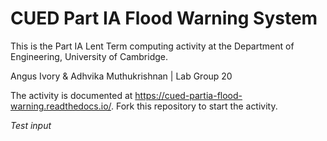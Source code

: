 # CUED Part IA Flood Warning System

This is the Part IA Lent Term computing activity at the Department of
Engineering, University of Cambridge.

Angus Ivory & Adhvika Muthukrishnan | Lab Group 20

The activity is documented at
https://cued-partia-flood-warning.readthedocs.io/. Fork this repository
to start the activity.

*Test input*